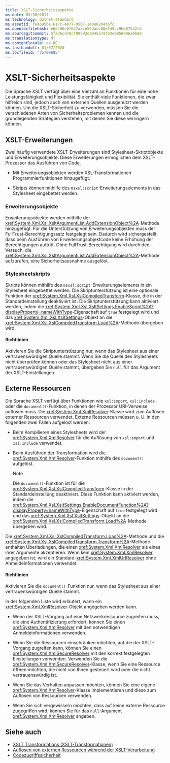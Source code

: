 ```yaml
---
title: XSLT-Sicherheitsaspekte
ms.date: 03/30/2017
ms.technology: dotnet-standard
ms.assetid: fea695be-617c-4977-9567-140e820436fc
ms.openlocfilehash: e6e490c0f637aace57dacc88ef49cc9be87532cd
ms.sourcegitcommit: 5f236cd78cf09593c8945a7d753e0850e96a0b80
ms.translationtype: MT
ms.contentlocale: de-DE
ms.lasthandoff: 01/07/2020
ms.locfileid: "75709685"
---
```

# <a name="xslt-security-considerations"></a>XSLT-Sicherheitsaspekte
Die Sprache XSLT verfügt über eine Vielzahl an Funktionen für eine hohe Leistungsfähigkeit und Flexibilität. Sie enthält viele Funktionen, die zwar hilfreich sind, jedoch auch von externen Quellen ausgenutzt werden können. Um die XSLT-Sicherheit zu verwenden, müssen Sie die verschiedenen Arten von Sicherheitsproblemen kennen und die grundlegenden Strategien verstehen, mit denen Sie diese verringern können.  
  
## <a name="xslt-extensions"></a>XSLT-Erweiterungen  
 Zwei häufig verwendete XSLT-Erweiterungen sind Stylesheet-Skriptobjekte und Erweiterungsobjekte. Diese Erweiterungen ermöglichen dem XSLT-Prozessor das Ausführen von Code.  
  
- Mit Erweiterungsobjekten werden XSL-Transformationen Programmierfunktionen hinzugefügt.  
  
- Skripts können mithilfe des `msxsl:script`-Erweiterungselements in das Stylesheet eingebettet werden.  
  
### <a name="extension-objects"></a>Erweiterungsobjekte  
 Erweiterungsobjekte werden mithilfe der <xref:System.Xml.Xsl.XsltArgumentList.AddExtensionObject%2A>-Methode hinzugefügt. Für die Unterstützung von Erweiterungsobjekten muss der FullTrust-Berechtigungssatz festgelegt sein. Dadurch wird sichergestellt, dass beim Ausführen von Erweiterungsobjektcode keine Erhöhung der Berechtigungen auftritt. Ohne FullTrust-Berechtigung wird durch den Versuch, die <xref:System.Xml.Xsl.XsltArgumentList.AddExtensionObject%2A>-Methode aufzurufen, eine Sicherheitsausnahme ausgelöst.  
  
### <a name="style-sheet-scripts"></a>Stylesheetskripts  
 Skripts können mithilfe des `msxsl:script`-Erweiterungselements in ein Stylesheet eingebettet werden. Die Skriptunterstützung ist eine optionale Funktion der <xref:System.Xml.Xsl.XslCompiledTransform>-Klasse, die in der Standardeinstellung deaktiviert ist. Die Skriptunterstützung kann aktiviert werden, indem die <xref:System.Xml.Xsl.XsltSettings.EnableScript%2A?displayProperty=nameWithType>-Eigenschaft auf `true` festgelegt wird und das <xref:System.Xml.Xsl.XsltSettings>-Objekt an die <xref:System.Xml.Xsl.XslCompiledTransform.Load%2A>-Methode übergeben wird.  
  
#### <a name="guidelines"></a>Richtlinien  
 Aktivieren Sie die Skriptunterstützung nur, wenn das Stylesheet aus einer vertrauenswürdigen Quelle stammt. Wenn Sie die Quelle des Stylesheets nicht überprüfen können oder das Stylesheet nicht aus einer vertrauenswürdigen Quelle stammt, übergeben Sie `null` für das Argument der XSLT-Einstellungen.  
  
## <a name="external-resources"></a>Externe Ressourcen  
 Die Sprache XSLT verfügt über Funktionen wie `xsl:import`, `xsl:include` oder die `document()`-Funktion, in denen der Prozessor URI-Verweise auflösen muss. Die <xref:System.Xml.XmlResolver>-Klasse wird zum Auflösen externer Ressourcen verwendet. Externe Ressourcen müssen u. U. in den folgenden zwei Fällen aufgelöst werden:  
  
- Beim Kompilieren eines Stylesheets wird der <xref:System.Xml.XmlResolver> für die Auflösung von `xsl:import` und `xsl:include` verwendet.  
  
- Beim Ausführen der Transformation wird die <xref:System.Xml.XmlResolver>-Funktion mithilfe des `document()` aufgelöst.  
  
    > [!NOTE]
    > Die `document()`-Funktion ist für die <xref:System.Xml.Xsl.XslCompiledTransform>-Klasse in der Standardeinstellung deaktiviert. Diese Funktion kann aktiviert werden, indem die <xref:System.Xml.Xsl.XsltSettings.EnableDocumentFunction%2A?displayProperty=nameWithType>-Eigenschaft auf `true` festgelegt wird und das <xref:System.Xml.Xsl.XsltSettings>-Objekt an die <xref:System.Xml.Xsl.XslCompiledTransform.Load%2A>-Methode übergeben wird.  
  
 Die <xref:System.Xml.Xsl.XslCompiledTransform.Load%2A>-Methode und die <xref:System.Xml.Xsl.XslCompiledTransform.Transform%2A>-Methode enthalten Überladungen, die einen <xref:System.Xml.XmlResolver> als eines ihrer Argumente akzeptieren. Wenn kein <xref:System.Xml.XmlResolver> angegeben ist, wird ein Standard-<xref:System.Xml.XmlUrlResolver> ohne Anmeldeinformationen verwendet.  
  
#### <a name="guidelines"></a>Richtlinien  
 Aktivieren Sie die `document()`-Funktion nur, wenn das Stylesheet aus einer vertrauenswürdigen Quelle stammt.  
  
 In der folgenden Liste wird erläutert, wann ein <xref:System.Xml.XmlResolver>-Objekt angegeben werden kann.  
  
- Wenn der XSLT-Vorgang auf eine Netzwerkressource zugreifen muss, die eine Authentifizierung erfordert, können Sie einen <xref:System.Xml.XmlResolver> mit den notwendigen Anmeldeinformationen verwenden.  
  
- Wenn Sie die Ressourcen einschränken möchten, auf die der XSLT-Vorgang zugreifen kann, können Sie einen <xref:System.Xml.XmlSecureResolver> mit den korrekt festgelegten Einstellungen verwenden. Verwenden Sie die <xref:System.Xml.XmlSecureResolver>-Klasse, wenn Sie eine Ressource öffnen möchten, die nicht von Ihnen gesteuert wird oder die nicht vertrauenswürdig ist.  
  
- Wenn Sie das Verhalten anpassen möchten, können Sie eine eigene <xref:System.Xml.XmlResolver>-Klasse implementieren und diese zum Auflösen von Ressourcen verwenden.  
  
- Wenn Sie sich vergewissern möchten, dass auf keine externe Ressource zugegriffen wird, können Sie für das `null`-Argument <xref:System.Xml.XmlResolver> angeben.  
  
## <a name="see-also"></a>Siehe auch

- [XSLT Transformations (XSLT-Transformationen)](../../../../docs/standard/data/xml/xslt-transformations.md)
- [Auflösen von externen Ressourcen während der XSLT-Verarbeitung](../../../../docs/standard/data/xml/resolving-external-resources-during-xslt-processing.md)
- [Codezugriffssicherheit](../../../../docs/framework/misc/code-access-security.md)
